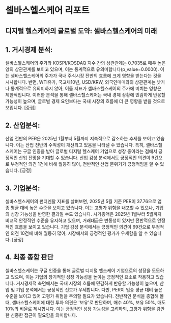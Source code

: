 # 셀바스헬스케어 리포트
## 디지털 헬스케어의 글로벌 도약: 셀바스헬스케어의 미래

## 1. 거시경제 분석:
셀바스헬스케어의 주가와 KOSPI/KOSDAQ 지수 간의 상관관계는 0.7035로 매우 높은 양의 상관관계를 보이고 있으며, 이는 통계적으로 유의미합니다(p_value=0.0000). 이는 셀바스헬스케어의 주가가 국내 주식시장 전반의 흐름에 크게 영향을 받는다는 것을 시사합니다. 반면, WTI유가, 국고채10년, USD/KRW, 외국인매매와의 상관관계는 낮거나 통계적으로 유의미하지 않아, 이들 지표가 셀바스헬스케어의 주가에 미치는 영향은 제한적입니다. 이러한 분석을 통해 셀바스헬스케어는 국내 경제 상황에 민감하게 반응할 가능성이 높으며, 글로벌 경제 요인보다는 국내 시장의 흐름에 더 큰 영향을 받을 것으로 보입니다. [중립]

## 2. 산업분석:
산업 전반의 PER은 2025년 1월부터 5월까지 지속적으로 감소하는 추세를 보이고 있습니다. 이는 산업 전반의 수익성이 개선되고 있음을 나타낼 수 있습니다. 특히, 셀바스헬스케어는 구글 인증을 받아 글로벌 디지털 헬스케어 기업으로 성장 중이라는 점에서 긍정적인 산업 전망을 기대할 수 있습니다. 산업 감성 분석에서도 긍정적인 의견이 9건으로 부정적인 의견 1건에 비해 월등히 많아, 전반적인 산업 분위기가 긍정적임을 알 수 있습니다. [긍정]

## 3. 기업분석:
셀바스헬스케어의 펀더멘탈 지표를 살펴보면, 2025년 5월 기준 PER이 37.76으로 업종 평균 대비 높은 수준을 보이고 있습니다. 이는 고평가 위험을 내포할 수 있으나, 기업의 성장 가능성을 반영한 결과일 수도 있습니다. 시가총액은 2025년 1월부터 5월까지 비교적 안정적인 수준을 유지하고 있으며, 거래대금은 변동성이 있지만 전반적으로 안정적인 흐름을 보이고 있습니다. 기업 감성 분석에서는 긍정적인 의견이 69건으로 부정적인 의견 10건에 비해 월등히 많아, 시장에서의 긍정적인 평가가 우세함을 알 수 있습니다. [긍정]

## 4. 최종 종합 판단
셀바스헬스케어는 구글 인증을 통해 글로벌 디지털 헬스케어 기업으로의 성장을 도모하고 있으며, 이는 기업의 장기적인 성장 가능성을 높이는 긍정적인 요소로 작용하고 있습니다. 거시경제적 측면에서는 국내 시장의 흐름에 민감하게 반응할 가능성이 높으며, 산업 및 기업 분석에서는 긍정적인 신호가 우세합니다. 다만, PER이 업종 평균 대비 높은 수준을 보이고 있어 고평가 위험을 주의할 필요가 있습니다. 전반적인 분석을 종합해 볼 때, 셀바스헬스케어에 대한 투자 의견은 '보유'로 판단하며, 매수 40%, 보유 50%, 매도 10%의 비율로 제시합니다. 이는 긍정적인 성장 가능성을 고려하되, 고평가 위험을 감안한 신중한 접근이 필요함을 의미합니다.
